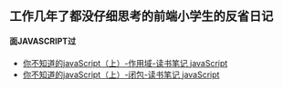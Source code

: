 ## 工作几年了都没仔细思考的前端小学生的反省日记

#### 面JAVASCRIPT过
* [你不知道的javaScript（上）-作用域-读书笔记 javaScript](https://github.com/YuFon/blog/issues/1)
* [你不知道的javaScript（上）-闭包-读书笔记 javaScript](https://github.com/YuFon/blog/issues/2)
